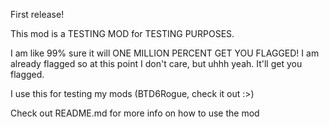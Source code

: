 First release!

This mod is a TESTING MOD for TESTING PURPOSES.

I am like 99% sure it will ONE MILLION PERCENT GET YOU FLAGGED!
I am already flagged so at this point I don't care, but uhhh yeah. It'll get you flagged.

I use this for testing my mods (BTD6Rogue, check it out :>)

Check out README.md for more info on how to use the mod
